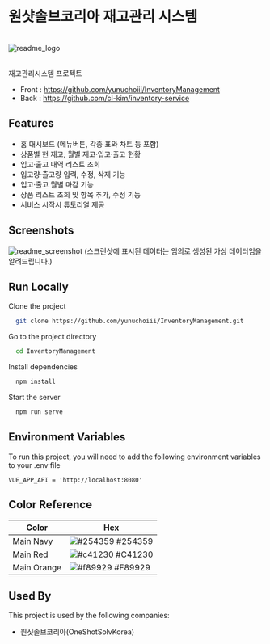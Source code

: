 # 원샷솔브코리아 재고관리 시스템
\
![readme_logo](https://github.com/yunuchoiii/InventoryManagement/assets/107801496/e369eaa1-c879-4368-a71d-ac489209ea07)

\
재고관리시스템 프로젝트
- Front :
    https://github.com/yunuchoiii/InventoryManagement
- Back :
    https://github.com/cl-kim/inventory-service

## Features

- 홈 대시보드 (메뉴버튼, 각종 표와 차트 등 포함)
- 상품별 현 재고, 월별 재고·입고·출고 현황
- 입고·출고 내역 리스트 조회
- 입고량·출고량 입력, 수정, 삭제 기능
- 입고·출고 월별 마감 기능
- 상품 리스트 조회 및 항목 추가, 수정 기능
- 서비스 시작시 튜토리얼 제공


## Screenshots
![readme_screenshot](https://github.com/yunuchoiii/InventoryManagement/assets/107801496/4bef3e4f-2fab-4897-8193-eb1bd84134d3)
(스크린샷에 표시된 데이터는 임의로 생성된 가상 데이터임을 알려드립니다.)
## Run Locally

Clone the project

```bash
  git clone https://github.com/yunuchoiii/InventoryManagement.git
```

Go to the project directory

```bash
  cd InventoryManagement
```

Install dependencies

```bash
  npm install
```

Start the server

```bash
  npm run serve
```


## Environment Variables

To run this project, you will need to add the following environment variables to your .env file

`VUE_APP_API = 'http://localhost:8080'`
## Color Reference

| Color             | Hex                                                                |
| ----------------- | ------------------------------------------------------------------ |
| Main Navy | ![#254359](https://via.placeholder.com/10/254359?text=+) #254359 |
| Main Red | ![#c41230](https://via.placeholder.com/10/c41230?text=+) #C41230 |
| Main Orange | ![#f89929](https://via.placeholder.com/10/f89929?text=+) #F89929 |


## Used By

This project is used by the following companies:

- 원샷솔브코리아(OneShotSolvKorea)

